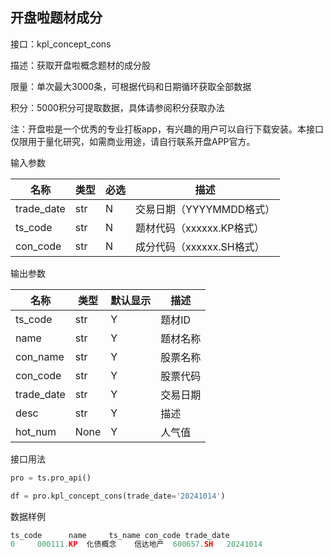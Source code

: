 ## 开盘啦题材成分

接口：kpl_concept_cons

描述：获取开盘啦概念题材的成分股

限量：单次最大3000条，可根据代码和日期循环获取全部数据

积分：5000积分可提取数据，具体请参阅积分获取办法 

注：开盘啦是一个优秀的专业打板app，有兴趣的用户可以自行下载安装。本接口仅限用于量化研究，如需商业用途，请自行联系开盘APP官方。

输入参数

| 名称 | 类型 | 必选 | 描述 |
| --- | --- | --- | --- |
| trade_date | str | N | 交易日期（YYYYMMDD格式） |
| ts_code | str | N | 题材代码（xxxxxx.KP格式） |
| con_code | str | N | 成分代码（xxxxxx.SH格式） |

输出参数

| 名称 | 类型 | 默认显示 | 描述 |
| --- | --- | --- | --- |
| ts_code | str | Y | 题材ID |
| name | str | Y | 题材名称 |
| con_name | str | Y | 股票名称 |
| con_code | str | Y | 股票代码 |
| trade_date | str | Y | 交易日期 |
| desc | str | Y | 描述 |
| hot_num | None | Y | 人气值 |

接口用法

```python
pro = ts.pro_api()

df = pro.kpl_concept_cons(trade_date='20241014')
```

数据样例

```python
ts_code      name     ts_name con_code trade_date
0     000111.KP  化债概念    信达地产  600657.SH   20241014
```